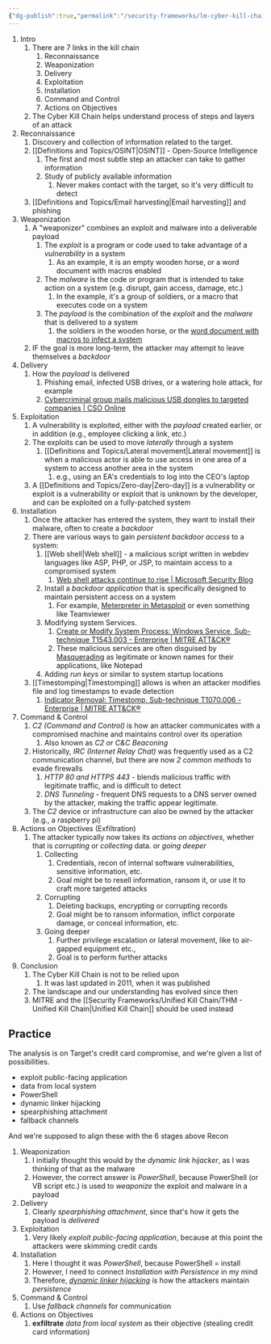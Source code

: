 ```yaml
---
{"dg-publish":true,"permalink":"/security-frameworks/lm-cyber-kill-chain/thm-lm-cyber-kill-chain/","tags":["thm"],"noteIcon":""}
---
```


1. Intro
	1. There are 7 links in the kill chain
		1. Reconnaissance
		2. Weaponization
		3. Delivery
		4. Exploitation
		5. Installation
		6. Command and Control
		7. Actions on Objectives
	2. The Cyber Kill Chain helps understand process of steps and layers of an attack
2. Reconnaissance
	1. Discovery and collection of information related to the target.
	2. [[Definitions and Topics/OSINT\|OSINT]] - Open-Source Intelligence
		1. The first and most subtle step an attacker can take to gather information
		2. Study of publicly available information
			1. Never makes contact with the target, so it's very difficult to detect
	3. [[Definitions and Topics/Email harvesting\|Email harvesting]] and phishing
3. Weaponization
	1. A "weaponizer" combines an exploit and malware into a deliverable payload
		1. The *exploit* is a program or code used to take advantage of a *vulnerability* in a system
			1. As an example, it is an empty wooden horse, or a word document with macros enabled
		2. The *malware* is the code or program that is intended to take action on a system (e.g. disrupt, gain access, damage, etc.)
			1. In the example, it's a group of soldiers, or a macro that executes code on a system
		3. The *payload* is the combination of the *exploit* and the *malware* that is delivered to a system
			1. the soldiers in the wooden horse, or the [word document with macros to infect a system](https://www.trustedsec.com/blog/intro-to-macros-and-vba-for-script-kiddies)
	2. IF the goal is more long-term, the attacker may attempt to leave themselves a *backdoor*
4. Delivery
	1. How the *payload* is delivered
		1. Phishing email, infected USB drives, or a watering hole attack, for example
		2. [Cybercriminal group mails malicious USB dongles to targeted companies | CSO Online](https://www.csoonline.com/article/569163/cybercriminal-group-mails-malicious-usb-dongles-to-targeted-companies.html)
5. Exploitation
	1. A vulnerability is exploited, either with the *payload* created earlier, or in addition (e.g., employee clicking a link, etc.)
	2. The exploits can be used to move *laterally* through a system
		1. [[Definitions and Topics/Lateral movement\|Lateral movement]] is when a malicious actor is able to use access in one area of a system to access another area in the system
			1. e.g., using an EA's credentials to log into the CEO's laptop
	3. A [[Definitions and Topics/Zero-day\|Zero-day]] is a vulnerability or exploit is a vulnerability or exploit that is unknown by the developer, and can be exploited on a fully-patched system
6. Installation
	1. Once the attacker has entered the system, they want to install their malware, often to create a *backdoor*
	2. There are various ways to gain *persistent backdoor access* to a system:
		1. [[Web shell\|Web shell]] - a malicious script written in webdev languages like ASP, PHP, or JSP, to maintain access to a compromised system
			1. [Web shell attacks continue to rise | Microsoft Security Blog](https://www.microsoft.com/en-us/security/blog/2021/02/11/web-shell-attacks-continue-to-rise/)
		2. Install a *backdoor application* that is specifically designed to maintain persistent access on a system
			1. For example, [Meterpreter in Metasploit](https://www.offsec.com/metasploit-unleashed/meterpreter-backdoor/) or even something like Teamviewer
		3. Modifying system Services.
			1. [Create or Modify System Process: Windows Service, Sub-technique T1543.003 - Enterprise | MITRE ATT&CK®](https://attack.mitre.org/techniques/T1543/003/)
			2. These malicious services are often disguised by [Masquerading](https://attack.mitre.org/techniques/T1036/) as legitimate or known names for their applications, like Notepad
		4. Adding *run keys* or similar to system startup locations
	3. [[Timestomping\|Timestomping]] allows  is when an attacker modifies file and log timestamps to evade detection
		1. [Indicator Removal: Timestomp, Sub-technique T1070.006 - Enterprise | MITRE ATT&CK®](https://attack.mitre.org/techniques/T1070/006/)
7. Command & Control
	1. *C2 (Command and Control)* is how an attacker communicates with a compromised machine and maintains control over its operation
		1. Also known as *C2 or C&C Beaconing*
	2. Historically, *IRC (Internet Relay Chat)* was frequently used as a C2 communication channel, but there are now *2 common methods* to evade firewalls
		1. *HTTP 80 and HTTPS 443* - blends malicious traffic with legitimate traffic, and is difficult to detect
		2. *DNS Tunneling* - frequent DNS requests to a DNS server owned by the attacker, making the traffic appear legitimate.
	3. The *C2* device or infrastructure can also be owned by the attacker (e.g., a raspberry pi)
8. Actions on Objectives (Exfiltration)
	1. The attacker typically now takes its *actions on objectives*, whether that is *corrupting* or *collecting* data. or *going deeper*
		1. Collecting
			1. Credentials, recon of internal software vulnerabilities, sensitive information, etc.
			2. Goal might be to resell information, ransom it, or use it to craft more targeted attacks
		2. Corrupting
			1. Deleting backups, encrypting or corrupting records
			2. Goal might be to ransom information, inflict corporate damage, or conceal information, etc.
		3. Going deeper
			1. Further privilege escalation or lateral movement, like to air-gapped equipment etc.,
			2. Goal is to perform further attacks
9. Conclusion
	1. The Cyber Kill Chain is not to be relied upon
		1. It was last updated in 2011, when it was published
	2. The landscape and our understanding has evolved since then
	3. MITRE and the [[Security Frameworks/Unified Kill Chain/THM - Unified Kill Chain\|Unified Kill Chain]] should be used instead
## Practice
The analysis is on Target's credit card compromise, and we're given a list of possibilities.
- exploit public-facing application
- data from local system
- PowerShell
- dynamic linker hijacking
- spearphishing attachment
- fallback channels

And we're supposed to align these with the 6 stages above Recon
1. Weaponization
	1. I initially thought this would by the *dynamic link hijacker*, as I was thinking of that as the malware
	2. However, the correct answer is *PowerShell*, because PowerShell (or VB script etc.) is used to *weaponize* the exploit and malware in a payload
2. Delivery
	1. Clearly *spearphishing attachment*, since that's how it gets the payload is *delivered*
3. Exploitation
	1. Very likely *exploit public-facing application*, because at this point the attackers were skimming credit cards
4. Installation
	1. Here I thought it was *PowerShell*, because PowerShell = install
	2. However, I need to connect *Installation with Persistence* in my mind
	3. Therefore, [*dynamic linker hijacking*](https://attack.mitre.org/techniques/T1574/006/) is how the attackers maintain *persistence* 
5. Command & Control
	1. Use *fallback channels* for communication
6. Actions on Objectives
	1. **exfiltrate** *data from local system* as their objective (stealing credit card information)

